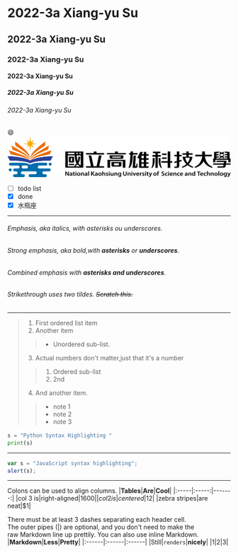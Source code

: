 # 2022-3a Xiang-yu Su
## 2022-3a Xiang-yu Su
### 2022-3a Xiang-yu Su
#### 2022-3a Xiang-yu Su
##### 2022-3a Xiang-yu Su
###### 2022-3a Xiang-yu Su

:smile:
![nkust](nkust.png "nkust")

- [ ] todo list
- [x] done
- [x] 水瓶座
---
###### Emphasis, aka italics, with asterisks ou underscores.<br>
###### Strong emphasis, aka bold,with **asterisks** or **underscores**.<br>
###### Combined emphasis with **asterisks and underscores**.<br>
###### Strikethrough uses two tildes. ~~Scratch this.~~ <br>
---
>1. First ordered list item 
>2. Another item 
>>* Unordered sub-list.
>3. Actual numbers don't matter,just that it's a number
>>1. Ordered sub-list
>>2. 2nd
>4. And another item.
>>* note 1
>>* note 2
>>* note 3

```python
s = "Python Syntax Highlighting "
print(s)
```
---

```javascript code
var s = "JavaScript syntax highlighting";
alert(s);
```
---
Colons can be used to align columns.
|**Tables**|**Are**|**Cool**|
|:-----|:-----:|-------:|
|col 3 is|right-aligned|$1600|
|col 2 is|centered|$12|
|zebra stripes|are neat|$1|

There must be at least 3 dashes separating each header cell.<br>
The outer pipes (|) are optional, and you don't need to make the<br> 
raw Markdown line up prettily. You can also use inline Markdown.
|**Markdown**|**Less**|**Pretty**|
|:------|:------|:------|
|Still|`renders`|**nicely**| 
|1|2|3|

